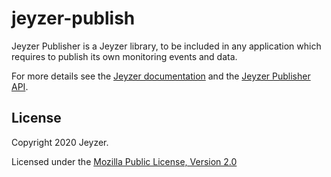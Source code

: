 # jeyzer-publish
Jeyzer Publisher is a Jeyzer library, to be included in any application which requires to publish its own monitoring events and data.

For more details see the [Jeyzer documentation](https://jeyzer.org/jeyzer-publisher/) and the [Jeyzer Publisher API](https://jeyzer.org/jeyzer-publisher-api/org/jeyzer/publish/JeyzerPublisher.html).

License
-------

Copyright 2020 Jeyzer.

Licensed under the [Mozilla Public License, Version 2.0](https://www.mozilla.org/media/MPL/2.0/index.815ca599c9df.txt)
